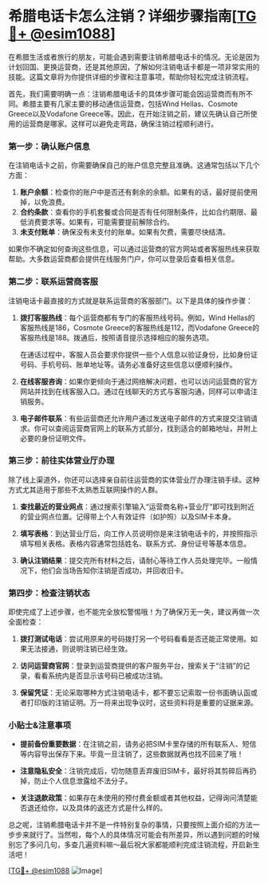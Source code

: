 # 希腊电话卡怎么注销？详细步骤指南[[TG💪+ @esim1088](https://t.me/s/esim1088)]

在希腊生活或者旅行的朋友，可能会遇到需要注销希腊电话卡的情况。无论是因为计划回国、更换运营商，还是其他原因，了解如何注销电话卡都是一项非常实用的技能。这篇文章将为你提供详细的步骤和注意事项，帮助你轻松完成注销流程。

首先，我们需要明确一点：注销希腊电话卡的具体步骤可能会因运营商而有所不同。希腊主要有几家主要的移动通信运营商，包括Wind Hellas、Cosmote Greece以及Vodafone Greece等。因此，在开始注销之前，建议先确认自己所使用的运营商是哪家。这样可以避免走弯路，确保注销过程顺利进行。

### 第一步：确认账户信息

在注销电话卡之前，你需要确保自己的账户信息完整且准确。这通常包括以下几个方面：

1. **账户余额**：检查你的账户中是否还有剩余的余额。如果有的话，最好提前使用掉，以免浪费。
2. **合约条款**：查看你的手机套餐或合同是否有任何限制条件，比如合约期限、最低消费要求等。如果有，可能需要提前解除合约。
3. **未支付账单**：确保没有未支付的账单。如果有欠费，需要尽快结清。

如果你不确定如何查询这些信息，可以通过运营商的官方网站或者客服热线来获取帮助。大多数运营商都会提供在线服务门户，你可以登录后查看相关信息。

### 第二步：联系运营商客服

注销电话卡最直接的方式就是联系运营商的客服部门。以下是具体的操作步骤：

1. **拨打客服热线**：每个运营商都有专门的客服热线号码。例如，Wind Hellas的客服热线是186，Cosmote Greece的客服热线是112，而Vodafone Greece的客服热线是188。拨通后，按照语音提示选择相应的服务选项。
   
   在通话过程中，客服人员会要求你提供一些个人信息以验证身份，比如身份证号码、手机号码、账单地址等。请务必准备好这些信息以便顺利操作。

2. **在线客服咨询**：如果你更倾向于通过网络解决问题，也可以访问运营商的官方网站并找到在线客服入口。通过在线聊天的方式与客服沟通，同样可以申请注销服务。

3. **电子邮件联系**：有些运营商还允许用户通过发送电子邮件的方式来提交注销请求。你可以查阅运营商官网上的联系方式部分，找到适合的邮箱地址，并附上必要的身份证明文件。

### 第三步：前往实体营业厅办理

除了线上渠道外，你还可以选择亲自前往运营商的实体营业厅办理注销手续。这种方式尤其适用于那些不太熟悉互联网操作的人群。

1. **查找最近的营业网点**：通过搜索引擎输入“运营商名称+营业厅”即可找到附近的营业网点位置。记得带上个人有效证件（如护照）以及SIM卡本身。

2. **填写表格**：到达营业厅后，向工作人员说明你是来注销电话卡的，并按照指示填写相关表格。表格内容通常包括姓名、联系方式、身份证号等基本信息。

3. **确认注销结果**：提交完所有材料之后，请耐心等待工作人员处理完毕。一般情况下，他们会当场告知你注销是否成功，并回收旧卡。

### 第四步：检查注销状态

即使完成了上述步骤，也不能完全放松警惕哦！为了确保万无一失，建议再做一次全面检查：

1. **拨打测试电话**：尝试用原来的号码拨打另一个号码看看是否还能正常使用。如果无法接通，则说明注销已经生效。

2. **访问运营商官网**：登录到运营商提供的客户服务平台，搜索关于“注销”的记录，看看系统内是否显示该号码已被成功注销。

3. **保留凭证**：无论采取哪种方式注销电话卡，都不要忘记索取一份书面确认函或者打印版的注销证明。万一将来出现争议时，这些资料将是重要的证据来源。

### 小贴士&注意事项

- **提前备份重要数据**：在注销之前，请务必把SIM卡里存储的所有联系人、短信等内容导出保存下来。毕竟一旦注销了，这些数据就再也找不回来了哦！

- **注意隐私安全**：注销完成后，切勿随意丢弃废旧SIM卡，最好将其剪碎后再扔掉，防止个人信息泄露给不法分子。

- **关注退款政策**：如果存在未使用的预付费金额或者其他权益，记得询问清楚能否退还给你，以及具体的返还方式是什么样的。

总之呢，注销希腊电话卡并不是一件特别复杂的事情，只要按照上面介绍的方法一步步来就行了。当然啦，每个人的具体情况可能会有所差异，所以遇到问题的时候别忘了多问几句，多查几遍资料嘛～最后祝大家都能顺利完成注销流程，开启新生活吧！

[[TG💪+ @esim1088](https://t.me/s/esim1088) ![Image](https://i.postimg.cc/4NQfJmqS/Snipaste-2025-05-13-00-14-12.png)]